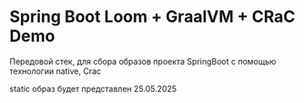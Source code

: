 # Spring Boot Loom + GraalVM + CRaC Demo

Передовой стек, для сбора образов проекта SpringBoot с помощью технологии native, Crac

static образ будет представлен 25.05.2025